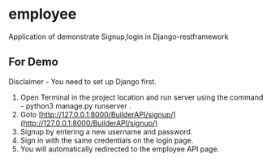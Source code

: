 # employee
Application of demonstrate Signup,login in Django-restframework

## For Demo
Disclaimer - You need to set up Django first.
1. Open Terminal in the project location and run server using the command - python3 manage.py runserver .
2. Goto [http://127.0.0.1:8000/BuilderAPI/signup/](http://127.0.0.1:8000/BuilderAPI/signup/)
3. Signup by entering a new username and password.
4. Sign in with the same credentials on the login page.
5. You will automatically redirected to the employee API page.
